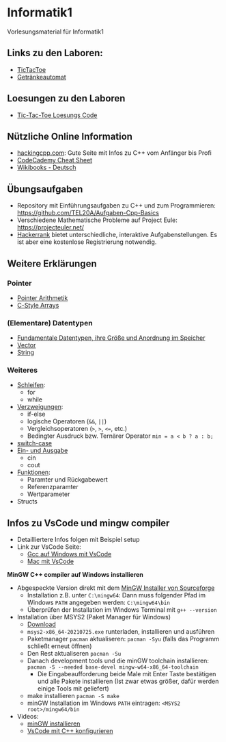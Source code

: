 # Informatik1
Vorlesungsmaterial für Informatik1


## Links zu den Laboren:
- [TicTacToe](https://github.com/TEL21D/TicTacToe/)
- [Getränkeautomat](https://github.com/TEL21D/getraenke_automat)

## Loesungen zu den Laboren
- [Tic-Tac-Toe Loesungs Code](https://github.com/TEL21D/TicTacToe/tree/loesung)

## Nützliche Online Information

- [hackingcpp.com](https://hackingcpp.com/index.html): Gute Seite mit Infos zu C++ vom Anfänger bis Profi
- [CodeCademy Cheat Sheet](https://www.codecademy.com/learn/learn-c-plus-plus/modules/learn-cpp-hello-world/cheatsheet)
- [Wikibooks - Deutsch](https://de.wikibooks.org/wiki/C%2B%2B-Programmierung)


## Übungsaufgaben
- Repository mit Einführungsaufgaben zu C++ und zum Programmieren: https://github.com/TEL20A/Aufgaben-Cpp-Basics
- Verschiedene Mathematische Probleme auf Project Eule: https://projecteuler.net/
- [Hackerrank](https://www.hackerrank.com/) bietet unterschiedliche, interaktive Aufgabenstellungen. Es ist aber eine kostenlose Registrierung notwendig.


## Weitere Erklärungen

### Pointer
- [Pointer Arithmetik](https://hackingcpp.com/cpp/lang/pointer_arithmetic.html)
- [C-Style Arrays](https://hackingcpp.com/cpp/lang/c_arrays.html)
### (Elementare) Datentypen
- [Fundamentale Datentypen, ihre Größe und Anordnung im Speicher](https://hackingcpp.com/cpp/lang/fundamental_types.html)
- [Vector](https://hackingcpp.com/cpp/std/vector_intro.html)
- [String](https://hackingcpp.com/cpp/std/string_basics.html)

### Weiteres
- [Schleifen](https://de.wikibooks.org/wiki/C%2B%2B-Programmierung/_Einführung_in_C%2B%2B/_Schleifen):
  - for
  - while
- [Verzweigungen](https://de.wikibooks.org/wiki/C%2B%2B-Programmierung/_Einführung_in_C%2B%2B/_Verzweigungen):
  - if-else
  - logische Operatoren (`&&`, `||`)
  - Vergleichsoperatoren (`>`, `>`, `<=`, etc.)
  - Bedingter Ausdruck bzw. Ternärer Operator `min = a < b ? a : b;`  
- [switch-case](https://de.wikibooks.org/wiki/C%2B%2B-Programmierung/_Einführung_in_C%2B%2B/_Auswahl)
- [Ein- und Ausgabe](https://de.wikibooks.org/wiki/C%2B%2B-Programmierung/_Einführung_in_C%2B%2B/_Einfache_Ein-_und_Ausgabe)
  - cin
  - cout   
- [Funktionen](https://de.wikibooks.org/wiki/C%2B%2B-Programmierung/_Weitere_Grundelemente/_Prozeduren_und_Funktionen):
  - Paramter und Rückgabewert
  - Referenzparamter
  - Wertparameter   
- Structs


## Infos zu VsCode und mingw compiler

- Detailliertere Infos folgen mit Beispiel setup
- Link zur VsCode Seite:
  - [Gcc auf Windows mit VsCode](https://code.visualstudio.com/docs/cpp/config-mingw)
  - [Mac mit VsCode](https://code.visualstudio.com/docs/cpp/config-clang-mac)

**MinGW C++ compiler auf Windows installieren**
- Abgespeckte Version direkt mit dem [MinGW Installer von Sourceforge](https://sourceforge.net/projects/mingw-w64/files/Toolchains%20targetting%20Win32/Personal%20Builds/mingw-builds/installer/mingw-w64-install.exe/download)
  -  Installation z.B. unter `C:\mingw64`: Dann muss folgender Pfad im Windows `PATH` angegeben werden: `C:\mingw64\bin`
  -  Überprüfen der Installation im Windows Terminal mit `g++ --version`
-  Installation über MSYS2 (Paket Manager für Windows)
    - [Download](https://www.msys2.org/)
    - `msys2-x86_64-20210725.exe` runterladen, installieren und ausführen
    - Paketmanager `pacman` aktualiseren: `pacman -Syu` (falls das Programm schließt erneut öffnen)
    - Den Rest aktualiseren `pacman -Su`
    - Danach development tools und die minGW toolchain installieren: `pacman -S --needed base-devel mingw-w64-x86_64-toolchain`
      - Die Eingabeaufforderung beide Male mit Enter Taste bestätigen und alle Pakete installieren (Ist zwar etwas größer, dafür werden einige Tools mit geliefert)
    - make installieren `pacman -S make`
    - minGW Installation im Windows `PATH` eintragen: `<MSYS2 root>/mingw64/bin`
- Videos:
  - [minGW installieren](https://youtu.be/nHQ9DdLISqY)
  - [VsCode mit C++ konfigurieren](https://youtu.be/FysIjYNbhgw)
